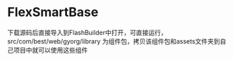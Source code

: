# FlexSmartBase
下载源码后直接导入到FlashBuilder中打开，可直接运行，src/com/best/web/gyorg/library 为组件包，拷贝该组件包和assets文件夹到自己项目中就可以使用这些组件
